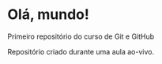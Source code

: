 # Olá, mundo!
 Primeiro repositório do curso de Git e GitHub

Repositório criado durante uma aula ao-vivo.